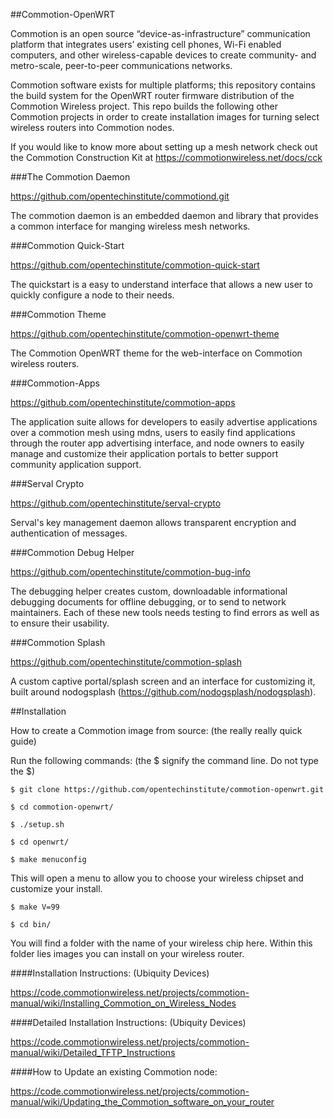 ##Commotion-OpenWRT

Commotion is an open source “device-as-infrastructure” communication platform that integrates users’ existing cell phones, Wi-Fi enabled computers, and other wireless-capable devices to create community- and metro-scale, peer-to-peer communications networks.

Commotion software exists for multiple platforms; this repository contains the build system for the OpenWRT router firmware distribution of the Commotion Wireless project. This repo builds the following other Commotion projects in order to create installation images for turning select wireless routers into Commotion nodes.

If you would like to know more about setting up a mesh network check out the Commotion Construction Kit at https://commotionwireless.net/docs/cck

###The Commotion Daemon

https://github.com/opentechinstitute/commotiond.git

The commotion daemon is an embedded daemon and library that provides a common interface for manging wireless mesh networks. 

###Commotion Quick-Start

https://github.com/opentechinstitute/commotion-quick-start

The quickstart is a easy to understand interface that allows a new user to quickly configure a node to their needs. 

###Commotion Theme

https://github.com/opentechinstitute/commotion-openwrt-theme

The Commotion OpenWRT theme for the web-interface on Commotion wireless routers.

###Commotion-Apps

https://github.com/opentechinstitute/commotion-apps

The application suite allows for developers to easily advertise applications over a commotion mesh using mdns, users to easily find applications through the router app advertising interface, and node owners to easily manage and customize their application portals to better support community application support. 

###Serval Crypto

https://github.com/opentechinstitute/serval-crypto

Serval's key management daemon allows transparent encryption and authentication of messages.

###Commotion Debug Helper

https://github.com/opentechinstitute/commotion-bug-info

The debugging helper creates custom, downloadable informational debugging documents for offline debugging, or to send to network maintainers. Each of these new tools needs testing to find errors as well as to ensure their usability.

###Commotion Splash

https://github.com/opentechinstitute/commotion-splash

A custom captive portal/splash screen and an interface for customizing it, built around nodogsplash (https://github.com/nodogsplash/nodogsplash).


##Installation
                                                         
How to create a Commotion image from source: (the really really quick guide)

Run the following commands: (the $ signify the command line. Do not type the $)

`$ git clone https://github.com/opentechinstitute/commotion-openwrt.git`

`$ cd commotion-openwrt/`

`$ ./setup.sh`

`$ cd openwrt/`

`$ make menuconfig`

This will open a menu to allow you to choose your wireless chipset and customize your install.

`$ make V=99`

`$ cd bin/`

You will find a folder with the name of your wireless chip here. Within this folder lies images you can install on your wireless router.

####Installation Instructions: (Ubiquity Devices)

https://code.commotionwireless.net/projects/commotion-manual/wiki/Installing_Commotion_on_Wireless_Nodes

####Detailed Installation Instructions: (Ubiquity Devices)

https://code.commotionwireless.net/projects/commotion-manual/wiki/Detailed_TFTP_Instructions

####How to Update an existing Commotion node:

https://code.commotionwireless.net/projects/commotion-manual/wiki/Updating_the_Commotion_software_on_your_router
